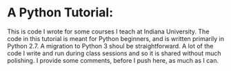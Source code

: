 # A Python Tutorial:
This is code I wrote for some courses I teach at Indiana University.
The code in this tutorial is meant for Python beginners, and is written primarily in Python 2.7.
A migration to Python 3 shoul be straightforward.
A lot of the code I write and run during class sessions and so it is shared without much polishing.
I provide some comments, before I push here, as much as I can.
